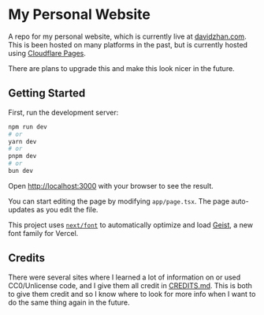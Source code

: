 # My Personal Website

A repo for my personal website, which is currently live at [davidzhan.com](https://davidzhan.com). This is been hosted on many platforms in the past, but is currently hosted using [Cloudflare Pages](https://pages.cloudflare.com/).

There are plans to upgrade this and make this look nicer in the future.

## Getting Started

First, run the development server:

```bash
npm run dev
# or
yarn dev
# or
pnpm dev
# or
bun dev
```

Open [http://localhost:3000](http://localhost:3000) with your browser to see the result.

You can start editing the page by modifying `app/page.tsx`. The page auto-updates as you edit the file.

This project uses [`next/font`](https://nextjs.org/docs/app/building-your-application/optimizing/fonts) to automatically optimize and load [Geist](https://vercel.com/font), a new font family for Vercel.

## Credits

There were several sites where I learned a lot of information on or used CC0/Unlicense code, and I give them all credit in [CREDITS.md](/CREDITS.md). This is both to give them credit and so I know where to look for more info when I want to do the same thing again in the future.